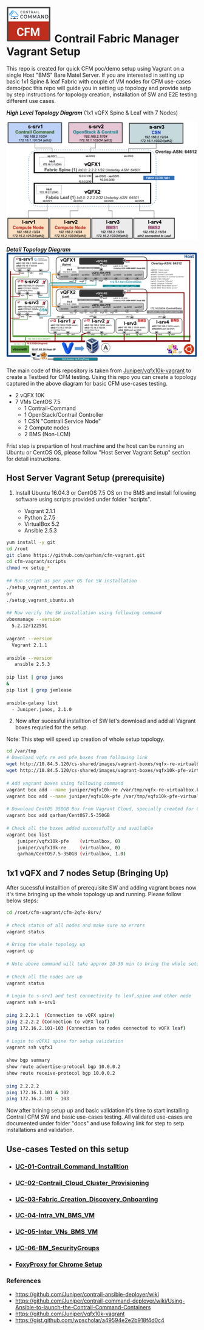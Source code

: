 # ![Logo](docs/images/cfm-logo-small.png) Contrail Fabric Manager Vagrant Setup

This repo is created for quick CFM poc/demo setup using Vagrant on a single Host "BMS" Bare Matel Server. If you are interested in setting up basic 1x1 Spine & leaf Fabric with couple of VM nodes for CFM use-cases demo/poc this repo will guide you in setting up topology and provide setp by step instructions for topology creation, installation of SW and E2E testing different use cases.

***High Level Topology Diagram***
 (1x1 vQFX Spine & Leaf with 7 Nodes)

![CFM Topology](cfm-1x1-vqfx-7srv/images/cfm-1x1vQFX-Top-Overview.png)

***Detail Topology Diagram***
![CFM Topology](cfm-1x1-vqfx-7srv/images/cfm-1x1vQFX-Full-Top.png)

The main code of this repository is taken from [Juniper/vqfx10k-vagrant](https://github.com/Juniper/vqfx10k-vagrant) to create a Testbed for CFM testing. Using this repo you can create a topology captured in the above diagram for basic CFM use-cases testing.

* 2 vQFX 10K
* 7 VMs CentOS 7.5 
  * 1 Contrail-Command
  * 1 OpenStack/Contrail Controller
  * 1 CSN "Contrail Service Node"
  * 2 Compute nodes
  * 2 BMS (Non-LCM)

Frist step is prepartion of host machine and the host can be running an Ubuntu or CentOS OS, please follow "Host Server Vagrant Setup" section for detail instructions.

## Host Server Vagrant Setup (prerequisite)

1. Install Ubuntu 16.04.3 or CentOS 7.5 OS on the BMS and install following software using scripts provided under folder "scripts".

    * Vagrant 2.1.1
    * Python 2.7.5
    * VirtualBox 5.2
    * Ansible 2.5.3

```bash
yum install -y git
cd /root
git clone https://github.com/qarham/cfm-vagrant.git
cd cfm-vagrant/scripts
chmod +x setup_*

## Run script as per your OS for SW installation
./setup_vagrant_centos.sh
or
./setup_vagrant_ubuntu.sh

## Now verify the SW installation using following command
vboxmanage --version
  5.2.12r122591

vagrant --version
  Vagrant 2.1.1

ansible --version
   ansible 2.5.3

pip list | grep junos
&
pip list | grep jxmlease

ansible-galaxy list
  - Juniper.junos, 2.1.0

 ```

2. Now after sucessful installtion of SW let's download and add all Vagrant boxes requried for the setup.

Note: This step will speed up creation of whole setup topology.

```bash
cd /var/tmp
# Download vqfx re and pfe boxes from following link
wget http://10.84.5.120/cs-shared/images/vagrant-boxes/vqfx-re-virtualbox.box
wget http://10.84.5.120/cs-shared/images/vagrant-boxes/vqfx10k-pfe-virtualbox.box 

# Add vagrant boxes using following command
vagrant box add --name juniper/vqfx10k-re /var/tmp/vqfx-re-virtualbox.box
vagrant box add --name juniper/vqfx10k-pfe /var/tmp/vqfx10k-pfe-virtualbox.box

# Download CentOS 350GB Box from Vagrant Cloud, specially created for Contrail disk size requirmenet
vagrant box add qarham/CentOS7.5-350GB

# Check all the boxes added successfully and available 
vagrant box list
    juniper/vqfx10k-pfe    (virtualbox, 0)
    juniper/vqfx10k-re     (virtualbox, 0)
    qarham/CentOS7.5-350GB (virtualbox, 1.0)
 ```

## 1x1 vQFX and 7 nodes Setup (Bringing Up)

After sucessful installtion of prerequisite SW and adding vagrant boxes now it's time bringing up the whole topology up and running. Please follow below steps:

```bash
cd /root/cfm-vagrant/cfm-2qfx-8srv/

# check status of all nodes and make sure no errors
vagrant status

# Bring the whole topology up
vagrant up

# Note above command will take approx 20-30 min to bring the whole setup up as per topology captured in high-level and detail diagramns

# Check all the nodes are up 
vagrant status

# Login to s-srv1 and test connectivity to leaf,spine and other node
vagrant ssh s-srv1

ping 2.2.2.1  (Connection to vQFX spine)
ping 2.2.2.2 (Connection to vQFX leaf)
ping 172.16.2.101-103 (Connection to nodes connected to vQFX leaf)

# Login to vQFX1 spine for setup validation
vagrant ssh vqfx1

show bgp summary
show route advertise-protocol bgp 10.0.0.2
show route receive-protocol bgp 10.0.0.2

ping 2.2.2.2
ping 172.16.1.101 & 102
ping 172.16.2.101 - 103
 ```

Now after brining setup up and basic validation it's time to start installing Contrail CFM SW and basic use-cases testing. All validated use-cases are documented under folder "docs" and use following link for step to setp installations and validation.

## Use-cases Tested on this setup

* ### [UC-01-Contrail_Command_Installtion](docs/01-Install-Contrail-Command.md)

* ### [UC-02-Contrail_Cloud_Cluster_Provisioning](docs/02-Contrail-Cloud-Cluster-Provisioning.md)

* ### [UC-03-Fabric_Creation_Discovery_Onboarding](docs/03-Fabric-Creation-Discovery-Config.md)

* ### [UC-04-Intra_VN_BMS_VM](docs/04-BMS-VM-Intra-VN.md)

* ### [UC-05-Inter_VNs_BMS_VM](docs/05-BMS-VM-Inter-VN.md)

* ### [UC-06-BM_SecurityGroups](docs/06-BMS-Security.md)

* ### [FoxyProxy for Chrome Setup](docs/FoxyProxy-Chrome-Setup.md)


### References

* <https://github.com/Juniper/contrail-ansible-deployer/wiki>
* https://github.com/Juniper/contrail-command-deployer/wiki/Using-Ansible-to-launch-the-Contrail-Command-Containers
* <https://github.com/Juniper/vqfx10k-vagrant>
* <https://gist.github.com/wpscholar/a49594e2e2b918f4d0c4>